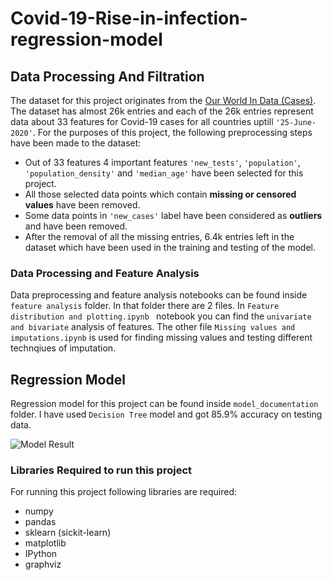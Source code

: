 # Covid-19-Rise-in-infection-regression-model

## Data Processing And Filtration

The dataset for this project originates from the [Our World In Data (Cases)](https://ourworldindata.org/covid-cases). The dataset has almost 26k entries and each of the 26k entries represent data about 33 features for Covid-19 cases for all countries uptill `'25-June-2020'`. For the purposes of this project, the following preprocessing steps have been made to the dataset:
- Out of 33 features 4 important features `'new_tests'`, `'population'`, `'population_density'` and   `'median_age'` have been selected for this project.
- All those selected data points which contain **missing or censored values** have been removed.
- Some data points in `'new_cases'` label have been considered as **outliers** and have been removed.
- After the removal of all the missing entries, 6.4k entries left in the dataset which have been used in the training and testing of the model.


### Data Processing and Feature Analysis
Data preprocessing and feature analysis notebooks can be found inside ```feature analysis``` folder. In that folder there are 2 files. In ```Feature distribution and plotting.ipynb ``` notebook you can find the ```univariate and bivariate``` analysis of features. The other file ```Missing values and imputations.ipynb``` is used for finding missing values and testing different technqiues of imputation. 


## Regression Model
Regression model for this project can be found inside ```model_documentation``` folder. I have used ```Decision Tree``` model and got 85.9% accuracy on testing data.

![Model Result](https://github.com/abdul789150/Covid-19-Rise-in-infection-regression-model-/blob/master/model_documentation/model-output.png)


### Libraries Required to run this project
For running this project following libraries are required:
* numpy
* pandas
* sklearn (sickit-learn)
* matplotlib
* IPython
* graphviz
